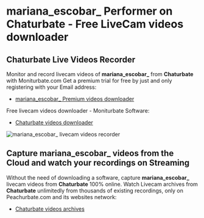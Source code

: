 # mariana_escobar_ Performer on Chaturbate - Free LiveCam videos downloader

## Chaturbate Live Videos Recorder

Monitor and record livecam videos of **mariana_escobar_** from **Chaturbate** with Moniturbate.com
Get a premium trial for free by just and only registering with your Email address:
* [mariana_escobar_ Premium videos downloader](https://moniturbate.com/request-demo-licence-key.html)

Free livecam videos downloader - Moniturbate Software:
* [Chaturbate videos downloader](https://moniturbate.com/moniturbate-download-software.html)

![mariana_escobar_ livecam videos recorder](https://peachurnet.com/templates/moniturbate-software.png)


## Capture mariana_escobar_ videos from the Cloud and watch your recordings on Streaming

Without the need of downloading a software, capture **mariana_escobar_** livecam videos from **Chaturbate** 100% online.
Watch Livecam archives from **Chaturbate** unlimitedly from thousands of existing recordings, only on Peachurbate.com and its websites network:
* [Chaturbate videos archives](https://peachurnet.com/)